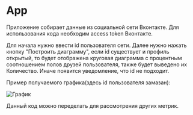 # App
Приложение собирает данные из социальной сети Вконтакте.
Для использования кода необходим access token Вконтакте.

Для начала нужно ввести id пользователя сети. Далее нужно нажать кнопку "Построить диаграмму", если id существует и профиль открытый, то будет отображена круговая диаграмма с процентным соотношением полов друзей пользователя, также будет выведено их Количество. Иначе появится уведомление, что id не подходит.

Пример получаемого графика(здесь id пользователя замазан):

![График](https://github.com/GaraninaAnastasia/Model/blob/main/img%20for%20git/%D0%93%D1%80%D0%B0%D1%84%D0%B8%D0%BA_%D0%B2%D0%BA.jpg)

Данный код можно переделать для рассмотрения других метрик.
